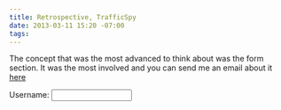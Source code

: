 ```yaml
---
title: Retrospective, TrafficSpy
date: 2013-03-11 15:20 -07:00
tags: 
---
```




The concept that was the most advanced to think about was the form section.  It was the most involved and you can send me an email about it <a href="mailto:pnblackwell@gmail.com"> here</a>

<form action="http://www.example.com/login.php"> <p>Username:
    <input type="text" name="username" size="15"
      maxlength="30" />
</p> </form>

